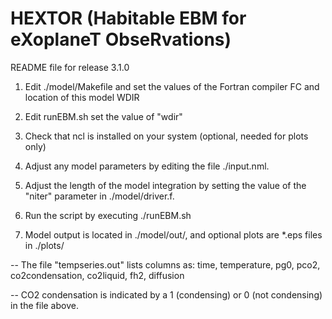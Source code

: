 # HEXTOR (Habitable EBM for eXoplaneT ObseRvations)

README file for release 3.1.0

1) Edit ./model/Makefile and set the values of the Fortran compiler FC and location of this model WDIR

2) Edit runEBM.sh set the value of "wdir"

3) Check that ncl is installed on your system (optional, needed for plots only)

4) Adjust any model parameters by editing the file ./input.nml. 

5) Adjust the length of the model integration by setting the value of the "niter" parameter in ./model/driver.f.

6) Run the script by executing ./runEBM.sh

7) Model output is located in ./model/out/, and optional plots are *.eps files in ./plots/

-- The file "tempseries.out" lists columns as: 
    time, temperature, pg0, pco2, co2condensation, co2liquid, fh2, diffusion

-- CO2 condensation is indicated by a 1 (condensing) or 0 (not condensing) in the file above.

